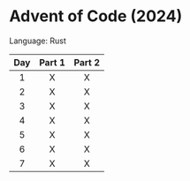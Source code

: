 # Advent of Code (2024)

Language: Rust

| Day | Part 1 | Part 2 |
| :-: | :----: | :----: |
| 1   |      X |      X |
| 2   |      X |      X |
| 3   |      X |      X |
| 4   |      X |      X |
| 5   |      X |      X |
| 6   |      X |      X |
| 7   |      X |      X |
